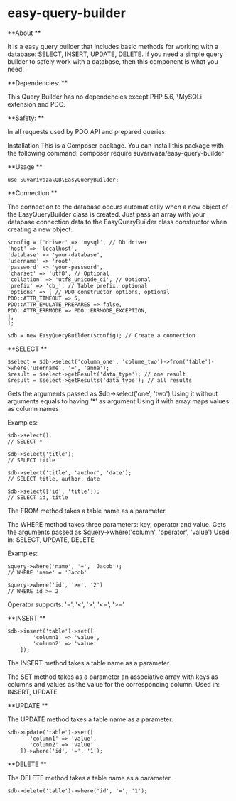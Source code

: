 # easy-query-builder

**About **

It is a easy query builder that includes basic methods for working with a database: SELECT, INSERT, UPDATE, DELETE. 
If you need a simple query builder to safely work with a database, then this component is what you need.

**Dependencies: **

This Query Builder has no dependencies except PHP 5.6, \MySQLi extension and PDO.

**Safety: **

In all requests used by PDO API and prepared queries.

Installation
This is a Composer package. You can install this package with the following command: composer require suvarivaza/easy-query-builder


**Usage **

```
use Suvarivaza\QB\EasyQueryBuilder;
```

**Connection **

The connection to the database occurs automatically when a new object of the EasyQueryBuilder class is created.
Just pass an array with your database connection data to the EasyQueryBuilder class constructor when creating a new object.

```
$config = ['driver' => 'mysql', // Db driver
'host' => 'localhost',
'database' => 'your-database',
'username' => 'root',
'password' => 'your-password',
'charset' => 'utf8', // Optional
'collation' => 'utf8_unicode_ci', // Optional
'prefix' => 'cb_', // Table prefix, optional
'options' => [ // PDO constructor options, optional
PDO::ATTR_TIMEOUT => 5,
PDO::ATTR_EMULATE_PREPARES => false,
PDO::ATTR_ERRMODE => PDO::ERRMODE_EXCEPTION,
],
];
```


```
$db = new EasyQueryBuilder($config); // Create a connection
```

**SELECT **

```
$select = $db->select('column_one', 'colume_two')->from('table')->where('username', '=', 'anna');
$result = $select->getResult('data_type'); // one result
$result = $select->getResults('data_type'); // all results
```

Gets the arguments passed as $db->select('one', 'two')
Using it without arguments equals to having '*' as argument
Using it with array maps values as column names

Examples:
    
```
$db->select();
// SELECT *

$db->select('title');
// SELECT title
     
$db->select('title', 'author', 'date');
// SELECT title, author, date
    
$db->select(['id', 'title']);
// SELECT id, title
```

The FROM method takes a table name as a parameter.

The WHERE method takes three parameters: key, operator and value.
Gets the arguments passed as $query->where('column', 'operator', 'value')
Used in: SELECT, UPDATE, DELETE
     
Examples:

```
$query->where('name', '=', 'Jacob');
// WHERE 'name' = 'Jacob'
     
$query->where('id', '>=', '2')
// WHERE id >= 2
```
     
Operator supports: '=', '<', '>', '<=', '>='


**INSERT **

```
$db->insert('table')->set([
        'column1' => 'value',
        'column2' => 'value'
    ]);
```

The INSERT method takes a table name as a parameter.

The SET method takes as a parameter an associative array with keys as columns and values as the value for the corresponding column.
Used in: INSERT, UPDATE


**UPDATE **

The UPDATE method takes a table name as a parameter.

```
$db->update('table')->set([
       'column1' => 'value',
       'column2' => 'value'
    ])->where('id', '=', '1');
```

**DELETE **

The DELETE method takes a table name as a parameter.

```
$db->delete('table')->where('id', '=', '1');
```
